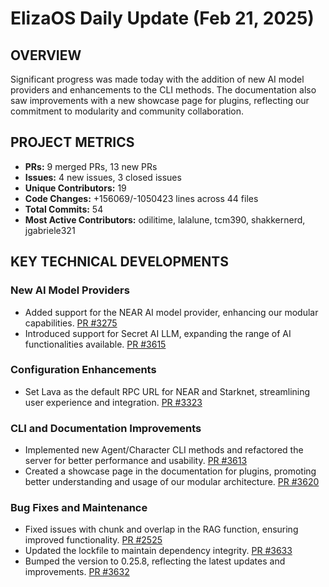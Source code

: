 # ElizaOS Daily Update (Feb 21, 2025)

## OVERVIEW 
Significant progress was made today with the addition of new AI model providers and enhancements to the CLI methods. The documentation also saw improvements with a new showcase page for plugins, reflecting our commitment to modularity and community collaboration.

## PROJECT METRICS
- **PRs:** 9 merged PRs, 13 new PRs
- **Issues:** 4 new issues, 3 closed issues
- **Unique Contributors:** 19
- **Code Changes:** +156069/-1050423 lines across 44 files
- **Total Commits:** 54
- **Most Active Contributors:** odilitime, lalalune, tcm390, shakkernerd, jgabriele321

## KEY TECHNICAL DEVELOPMENTS

### New AI Model Providers
- Added support for the NEAR AI model provider, enhancing our modular capabilities. [PR #3275](https://github.com/elizaos/eliza/pull/3275)
- Introduced support for Secret AI LLM, expanding the range of AI functionalities available. [PR #3615](https://github.com/elizaos/eliza/pull/3615)

### Configuration Enhancements
- Set Lava as the default RPC URL for NEAR and Starknet, streamlining user experience and integration. [PR #3323](https://github.com/elizaos/eliza/pull/3323)

### CLI and Documentation Improvements
- Implemented new Agent/Character CLI methods and refactored the server for better performance and usability. [PR #3613](https://github.com/elizaos/eliza/pull/3613)
- Created a showcase page in the documentation for plugins, promoting better understanding and usage of our modular architecture. [PR #3620](https://github.com/elizaos/eliza/pull/3620)

### Bug Fixes and Maintenance
- Fixed issues with chunk and overlap in the RAG function, ensuring improved functionality. [PR #2525](https://github.com/elizaos/eliza/pull/2525)
- Updated the lockfile to maintain dependency integrity. [PR #3633](https://github.com/elizaos/eliza/pull/3633)
- Bumped the version to 0.25.8, reflecting the latest updates and improvements. [PR #3632](https://github.com/elizaos/eliza/pull/3632)